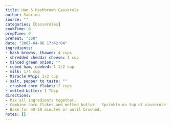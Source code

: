 ```yaml
---
title: Ham & Hashbrown Casserole
author: Sabrina
source: ""
categories: [Casseroles]
cookTime: 0
prepTime: 0
preheat: "350"
date: "2007-04-06 17:42:04"
ingredients:
- hash browns, thawed: 4 cups
- shredded cheddar cheese: 1 cup
- minced green onion: ""
- cubed ham, cooked: 1 1/2 cup
- milk: 1/4 cup
- Miracle Whip: 1/2 cup
- salt, pepper to taste: ""
- crushed corn flakes: 2 cups
- melted butter: 1 Tbsp
directions:
- Mix all ingredients together.
- Combine corn flakes and melted butter.  Sprinkle on top of casserole.
- Bake for 40-50 minutes or until browned.
notes: []
---
```


